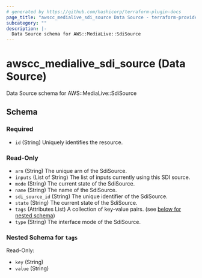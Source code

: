 ```yaml
---
# generated by https://github.com/hashicorp/terraform-plugin-docs
page_title: "awscc_medialive_sdi_source Data Source - terraform-provider-awscc"
subcategory: ""
description: |-
  Data Source schema for AWS::MediaLive::SdiSource
---
```


# awscc_medialive_sdi_source (Data Source)

Data Source schema for AWS::MediaLive::SdiSource



<!-- schema generated by tfplugindocs -->
## Schema

### Required

- `id` (String) Uniquely identifies the resource.

### Read-Only

- `arn` (String) The unique arn of the SdiSource.
- `inputs` (List of String) The list of inputs currently using this SDI source.
- `mode` (String) The current state of the SdiSource.
- `name` (String) The name of the SdiSource.
- `sdi_source_id` (String) The unique identifier of the SdiSource.
- `state` (String) The current state of the SdiSource.
- `tags` (Attributes List) A collection of key-value pairs. (see [below for nested schema](#nestedatt--tags))
- `type` (String) The interface mode of the SdiSource.

<a id="nestedatt--tags"></a>
### Nested Schema for `tags`

Read-Only:

- `key` (String)
- `value` (String)
